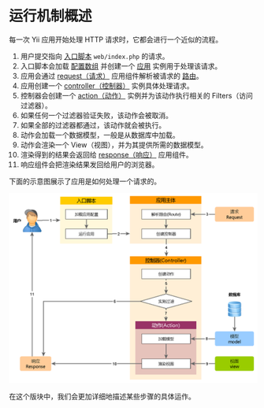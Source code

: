 运行机制概述
========

每一次 Yii 应用开始处理 HTTP 请求时，它都会进行一个近似的流程。

1. 用户提交指向 [入口脚本](structure-entry-scripts.md) `web/index.php` 的请求。
2. 入口脚本会加载 [配置数组](concept-configurations.md) 并创建一个
   [应用](structure-applications.md) 实例用于处理该请求。
3. 应用会通过 [request（请求）](runtime-requests.md) 
   应用组件解析被请求的 [路由](runtime-routing.md)。
4. 应用创建一个 [controller（控制器）](structure-controllers.md) 实例具体处理请求。
5. 控制器会创建一个 [action（动作）](structure-controllers.md) 实例并为该动作执行相关的 Filters（访问过滤器）。
6. 如果任何一个过滤器验证失败，该动作会被取消。
7. 如果全部的过滤器都通过，该动作就会被执行。
8. 动作会加载一个数据模型，一般是从数据库中加载。
9. 动作会渲染一个 View（视图），并为其提供所需的数据模型。
10. 渲染得到的结果会返回给 [response（响应）](runtime-responses.md) 应用组件。
11. 响应组件会把渲染结果发回给用户的浏览器。

下面的示意图展示了应用是如何处理一个请求的。

![Request Lifecycle](images/request-lifecycle.png)

在这个版块中，我们会更加详细地描述某些步骤的具体运作。
